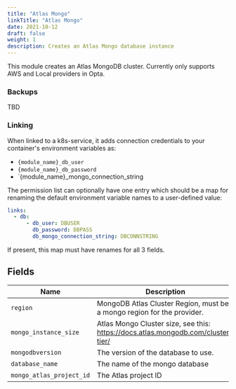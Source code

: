 ```yaml
---
title: "Atlas Mongo"
linkTitle: "Atlas Mongo"
date: 2021-10-12
draft: false
weight: 1
description: Creates an Atlas Mongo database instance
---
```


This module creates an Atlas MongoDB cluster. Currently only supports AWS and Local providers in Opta.

### Backups
TBD

### Linking

When linked to a k8s-service, it adds connection credentials to your container's environment variables as:

- `{module_name}_db_user`
- `{module_name}_db_password`
- `{module_name}_mongo_connection_string

The permission list can optionally have one entry which should be a map for renaming the default environment variable
names to a user-defined value:

```yaml
links:
  - db:
      - db_user: DBUSER
        db_password: DBPASS
        db_mongo_connection_string: DBCONNSTRING
```

If present, this map must have renames for all 3 fields.


## Fields


| Name      | Description | Default | Required |
| ----------- | ----------- | ------- | -------- |
| `region` | MongoDB Atlas Cluster Region, must be a mongo region for the provider. | `None` | True |
| `mongo_instance_size` | Atlas Mongo Cluster size, see this: https://docs.atlas.mongodb.com/cluster-tier/ | `M0` | True |
| `mongodbversion` | The version of the database to use. | `4.4` | False |
| `database_name` | The name of the mongo database | `mongo_database` | False |
| `mongo_atlas_project_id` | The Atlas project ID | `Notknown` | True |
